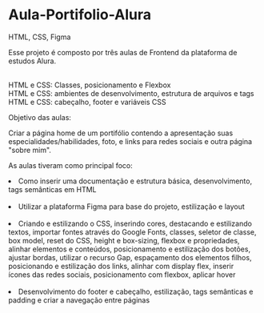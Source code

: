 # Aula-Portifolio-Alura
HTML, CSS, Figma

Esse projeto é composto por três aulas de Frontend da plataforma de estudos Alura.

<br>HTML e CSS: Classes, posicionamento e Flexbox
<br>HTML e CSS: ambientes de desenvolvimento, estrutura de arquivos e tags
<br>HTML e CSS: cabeçalho, footer e variáveis CSS

Objetivo das aulas:

Criar a página home de um portifólio contendo a apresentação suas especialidades/habilidades, foto, e links para redes sociais e outra página "sobre mim".

As aulas tiveram como principal foco:

<li>Como inserir uma documentação e estrutura básica, desenvolvimento, tags semânticas em HTML</li>
<br><li>Utilizar a plataforma Figma para base do projeto, estilização e layout</li>
<br><li>Criando e estilizando o CSS, inserindo cores, destacando e estilizando textos, importar fontes através do Google Fonts, classes, seletor de classe, box model, reset do CSS, height e box-sizing, flexbox e propriedades, <br>alinhar elementos e conteúdos, posicionamento e estilização dos botões, ajustar bordas, utilizar o recurso Gap, espaçamento dos elementos filhos, posicionando e estilização dos links, alinhar com display flex, inserir <br>ícones das redes sociais, posicionamento com flexbox, aplicar hover</li>
<br><li>Desenvolvimento do footer e cabeçalho, estilização, tags semânticas e padding e criar a navegação entre páginas</li>

